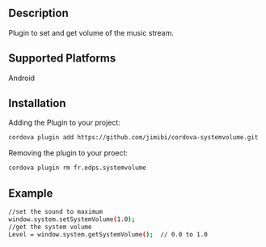 ## Description

Plugin to set and get volume of the music stream.

## Supported Platforms

Android

## Installation

Adding the Plugin to your project:
```bash
cordova plugin add https://github.com/jimibi/cordova-systemvolume.git
```
Removing the plugin to your proect:
```bash
cordova plugin rm fr.edps.systemvolume
```

## Example

```bash
//set the sound to maximum
window.system.setSystemVolume(1.0);
//get the system volume
Level = window.system.getSystemVolume();  // 0.0 to 1.0
```

